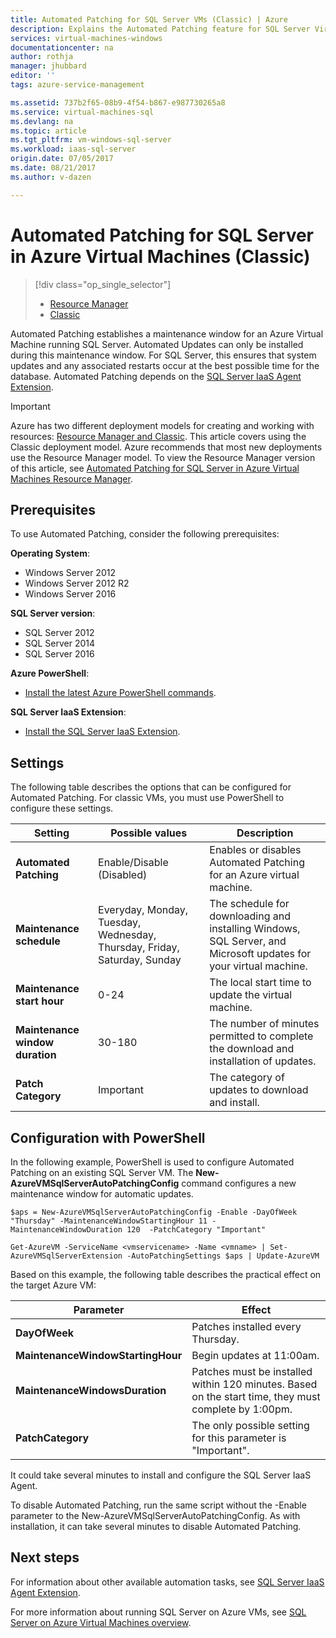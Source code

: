 ```yaml
---
title: Automated Patching for SQL Server VMs (Classic) | Azure
description: Explains the Automated Patching feature for SQL Server Virtual Machines running in Azure using the classic deployment mode.
services: virtual-machines-windows
documentationcenter: na
author: rothja
manager: jhubbard
editor: ''
tags: azure-service-management

ms.assetid: 737b2f65-08b9-4f54-b867-e987730265a8
ms.service: virtual-machines-sql
ms.devlang: na
ms.topic: article
ms.tgt_pltfrm: vm-windows-sql-server
ms.workload: iaas-sql-server
origin.date: 07/05/2017
ms.date: 08/21/2017
ms.author: v-dazen

---
```

# Automated Patching for SQL Server in Azure Virtual Machines (Classic)
> [!div class="op_single_selector"]
> * [Resource Manager](../sql/virtual-machines-windows-sql-automated-patching.md)
> * [Classic](../classic/sql-automated-patching.md)
> 
> 

Automated Patching establishes a maintenance window for an Azure Virtual Machine running SQL Server. Automated Updates can only be installed during this maintenance window. For SQL Server, this ensures that system updates and any associated restarts occur at the best possible time for the database. Automated Patching depends on the [SQL Server IaaS Agent Extension](../classic/sql-server-agent-extension.md).

> [!IMPORTANT] 
> Azure has two different deployment models for creating and working with resources: [Resource Manager and Classic](../../../azure-resource-manager/resource-manager-deployment-model.md). This article covers using the Classic deployment model. Azure recommends that most new deployments use the Resource Manager model. To view the Resource Manager version of this article, see [Automated Patching for SQL Server in Azure Virtual Machines Resource Manager](../sql/virtual-machines-windows-sql-automated-patching.md).

## Prerequisites
To use Automated Patching, consider the following prerequisites:

**Operating System**:

* Windows Server 2012
* Windows Server 2012 R2
* Windows Server 2016

**SQL Server version**:

* SQL Server 2012
* SQL Server 2014
* SQL Server 2016

**Azure PowerShell**:

* [Install the latest Azure PowerShell commands](https://docs.microsoft.com/powershell/azure/overview).

**SQL Server IaaS Extension**:

* [Install the SQL Server IaaS Extension](../classic/sql-server-agent-extension.md).

## Settings
The following table describes the options that can be configured for Automated Patching. For classic VMs, you must use PowerShell to configure these settings.

| Setting | Possible values | Description |
| --- | --- | --- |
| **Automated Patching** |Enable/Disable (Disabled) |Enables or disables Automated Patching for an Azure virtual machine. |
| **Maintenance schedule** |Everyday, Monday, Tuesday, Wednesday, Thursday, Friday, Saturday, Sunday |The schedule for downloading and installing Windows, SQL Server, and Microsoft updates for your virtual machine. |
| **Maintenance start hour** |0-24 |The local start time to update the virtual machine. |
| **Maintenance window duration** |30-180 |The number of minutes permitted to complete the download and installation of updates. |
| **Patch Category** |Important |The category of updates to download and install. |

## Configuration with PowerShell
In the following example, PowerShell is used to configure Automated Patching on an existing SQL Server VM. The **New-AzureVMSqlServerAutoPatchingConfig** command configures a new maintenance window for automatic updates.

    $aps = New-AzureVMSqlServerAutoPatchingConfig -Enable -DayOfWeek "Thursday" -MaintenanceWindowStartingHour 11 -MaintenanceWindowDuration 120  -PatchCategory "Important"

    Get-AzureVM -ServiceName <vmservicename> -Name <vmname> | Set-AzureVMSqlServerExtension -AutoPatchingSettings $aps | Update-AzureVM

Based on this example, the following table describes the practical effect on the target Azure VM:

| Parameter | Effect |
| --- | --- |
| **DayOfWeek** |Patches installed every Thursday. |
| **MaintenanceWindowStartingHour** |Begin updates at 11:00am. |
| **MaintenanceWindowsDuration** |Patches must be installed within 120 minutes. Based on the start time, they must complete by 1:00pm. |
| **PatchCategory** |The only possible setting for this parameter is "Important". |

It could take several minutes to install and configure the SQL Server IaaS Agent.

To disable Automated Patching, run the same script without the -Enable parameter to the New-AzureVMSqlServerAutoPatchingConfig. As with installation, it can take several minutes to disable Automated Patching.

## Next steps
For information about other available automation tasks, see [SQL Server IaaS Agent Extension](../classic/sql-server-agent-extension.md).

For more information about running SQL Server on Azure VMs, see [SQL Server on Azure Virtual Machines overview](../sql/virtual-machines-windows-sql-server-iaas-overview.md).

<!--Update_Description: add sql server 2016-->